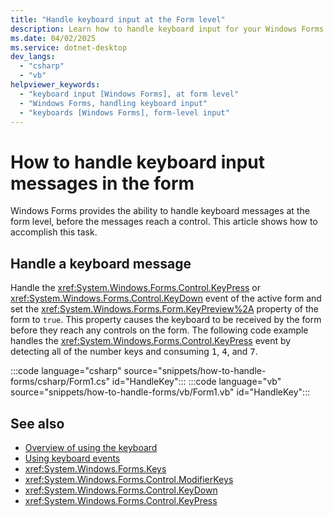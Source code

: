 ```yaml
---
title: "Handle keyboard input at the Form level"
description: Learn how to handle keyboard input for your Windows Forms at the form level, before messages reach a control.
ms.date: 04/02/2025
ms.service: dotnet-desktop
dev_langs:
  - "csharp"
  - "vb"
helpviewer_keywords:
  - "keyboard input [Windows Forms], at form level"
  - "Windows Forms, handling keyboard input"
  - "keyboards [Windows Forms], form-level input"
---
```


# How to handle keyboard input messages in the form

Windows Forms provides the ability to handle keyboard messages at the form level, before the messages reach a control. This article shows how to accomplish this task.

## Handle a keyboard message

Handle the <xref:System.Windows.Forms.Control.KeyPress> or <xref:System.Windows.Forms.Control.KeyDown> event of the active form and set the <xref:System.Windows.Forms.Form.KeyPreview%2A> property of the form to `true`. This property causes the keyboard to be received by the form before they reach any controls on the form. The following code example handles the <xref:System.Windows.Forms.Control.KeyPress> event by detecting all of the number keys and consuming <kbd>1</kbd>, <kbd>4</kbd>, and <kbd>7</kbd>.

:::code language="csharp" source="snippets/how-to-handle-forms/csharp/Form1.cs" id="HandleKey":::
:::code language="vb" source="snippets/how-to-handle-forms/vb/Form1.vb" id="HandleKey":::

## See also

- [Overview of using the keyboard](overview.md)
- [Using keyboard events](events.md)
- <xref:System.Windows.Forms.Keys>
- <xref:System.Windows.Forms.Control.ModifierKeys>
- <xref:System.Windows.Forms.Control.KeyDown>
- <xref:System.Windows.Forms.Control.KeyPress>
